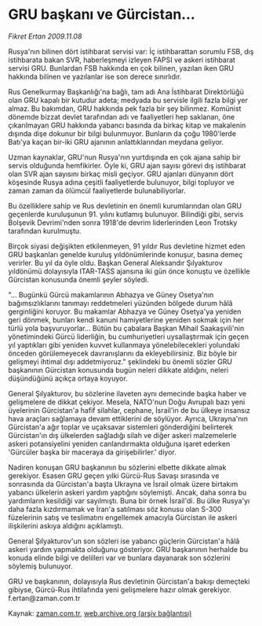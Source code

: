 # GRU başkanı  ve Gürcistan...

*Fikret Ertan 2009.11.08*

<tr><td class="metin" colspan="2" style="padding-top: 20px; padding-left: 5px; ">Rusya'nın bilinen dört istihbarat servisi var: İç istihbarattan sorumlu FSB, dış istihbarata bakan SVR, haberleşmeyi izleyen FAPSI ve askeri istihbarat servisi GRU. Bunlardan FSB hakkında en çok bilinen, yazılan iken GRU hakkında bilinen ve yazılanlar ise son derece sınırlıdır.</td></tr><tr><td class="metin" colspan="2" style="padding-top: 20px; padding-left: 5px; "><p> Rus Genelkurmay Başkanlığı'na bağlı, tam adı Ana İstihbarat Direktörlüğü olan GRU kapalı bir kutudur adeta; medyada bu servisle ilgili fazla bilgi yer almaz. Bu bakımdan, GRU hakkında pek fazla bir şey bilinmez. Komünist dönemde bizzat devlet tarafından adı ve faaliyetleri hep saklanan, öne çıkarılmayan GRU hakkında yabancı basında da birkaç kitap ve makalenin dışında dişe dokunur bir bilgi bulunmuyor. Bunların da çoğu 1980'lerde Batı'ya kaçan bir-iki GRU ajanının anlattıklarından meydana geliyor.
<p> Uzman kaynaklar, GRU'nun Rusya'nın yurtdışında en çok ajana sahip bir servis olduğunda hemfikirler. Öyle ki, GRU ajan sayısı görevi dış istihbarat olan SVR ajan sayısını birkaç misli geçiyor. GRU ajanları dünyanın dört köşesinde Rusya adına çeşitli faaliyetlerde bulunuyor, bilgi topluyor ve zaman zaman da ölümcül faaliyetlerde bulunabiliyorlar.
<p> Bu özelliklere sahip ve Rus devletinin en önemli kurumlarından olan GRU geçenlerde kuruluşunun 91. yılını kutlamış bulunuyor. Bilindiği gibi, servis Bolşevik Devrimi'nden sonra 1918'de devrim liderlerinden Leon Trotsky tarafından kurulmuştu.
<p> Birçok siyasi değişikten etkilenmeyen, 91 yıldır Rus devletine hizmet eden GRU başkanları genelde kuruluş yıldönümlerinde konuşur, basına demeç verirler. Bu yıl da öyle oldu. Başkan General Aleksandır Şılyakturov yıldönümü dolayısıyla ITAR-TASS ajansına iki gün önce konuştu ve özellikle Gürcistan konusunda önemli şeyler söyledi.
<p> "... Bugünkü Gürcü makamlarının Abhazya ve Güney Osetya'nın bağımsızlıklarını tanımayı reddetmeleri yüzünden bölgede durum hâlâ gerginliğini koruyor. Bu makamlar Abhazya ve Güney Osetya'ya yeniden geri dönmek, bunları kendi kanuni hamiyetlerine yeniden sokmak için her türlü yola başvuruyorlar... Bütün bu çabalara Başkan Mihail Saakaşvili'nin yönetimindeki Gürcü liderliğin, bu cumhuriyetleri uysallaştırmak için geçen yıl yaptıkları gibi yeniden kuvvet kullanmaya yönelebilecekleri yolundaki önceden görülemeyecek davranışlarını da ekleyebilirsiniz. Biz böyle bir gelişmeyi ihtimal dışı addetmiyoruz." şeklindeki bu önemli sözler GRU başkanının Gürcistan konusunda bugün neleri dikkate aldığını, neleri düşündüğünü açıkça ortaya koyuyor.
<p> General Şılyakturov, bu sözlerine ilaveten aynı demecinde başka haber ve gelişmelere de dikkat çekiyor. Mesela, NATO'nun Doğu Avrupalı bazı yeni üyelerinin Gürcistan'a hafif silahlar, cephane, İsrail'in de bu ülkeye insansız hava araçları sağlamaya devam ettiklerini de söylüyor. Ayrıca, Ukrayna'nın Gürcistan'a ağır toplar ve uçaksavar sistemleri gönderdiğini belirterek Gürcistan'ın dış ülkelerden sağladığı silah ve diğer askeri malzemelerle askeri potansiyelini yeniden canlandırmakta olduğuna işaret ederken 'Gürcüler başka bir maceraya da girişebilirler.' diyor.
<p> Nadiren konuşan GRU başkanının bu sözlerini elbette dikkate almak gerekiyor. Esasen GRU geçen yılki Gürcü-Rus Savaşı sırasında ve sonrasında da Gürcistan'a başta Ukrayna ve İsrail olmak üzere birtakım yabancı ülkelerin askeri yardım yaptığını söylemişti. Ancak, daha sonra bu yardımların kesildiği var sayılmıştı. Buna bir örnek İsrail'di. Bu ülke Rusya'yı daha fazla kızdırmamak ve İran'a satılması söz konusu olan S-300 füzelerinin satış ve teslimatını engellemek amacıyla Gürcistan ile askeri ilişkilerini askıya aldığını açıklamıştı.
<p> General Şılyakturov'un son sözleri ise yabancı güçlerin Gürcistan'a hâlâ askeri yardım yapmakta olduğunu gösteriyor. GRU başkanının herhalde bu konuda elinde bilgi ve delilleri var ve bunlara dayanarak son sözlerini söylemiş bulunuyor.
<p> GRU ve başkanının, dolayısıyla Rus devletinin Gürcistan'a bakışı demeçteki gibiyse, Gürcü-Rus ihtilafında yeni gelişmelere hazır olmak gerekiyor. f.ertan@zaman.com.tr<br/></p></p></p></p></p></p></p></p></p></td></tr>

Kaynak: [zaman.com.tr](http://zaman.com.tr/yazar.do?yazino=913118), [web.archive.org (arşiv bağlantısı)](http://web.archive.org/web/20091109041619/http://www.zaman.com.tr:80/yazar.do?yazino=913118)
